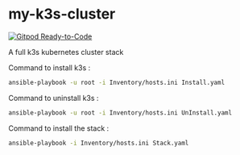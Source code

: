 # my-k3s-cluster

[![Gitpod Ready-to-Code](https://img.shields.io/badge/Gitpod-Ready--to--Code-blue?logo=gitpod)](https://gitpod.io/from-referrer/)


A full k3s kubernetes cluster stack

Command to install k3s :
```bash
ansible-playbook -u root -i Inventory/hosts.ini Install.yaml
```

Command to uninstall k3s :
```bash
ansible-playbook -u root -i Inventory/hosts.ini UnInstall.yaml 
```

Command to install the stack  :
```bash
ansible-playbook -i Inventory/hosts.ini Stack.yaml